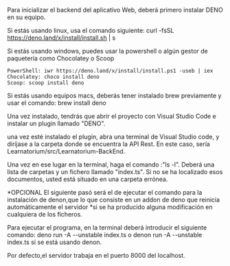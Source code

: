 Para inicializar el backend del aplicativo Web, deberá primero instalar DENO en su equipo.

Si estás usando linux, usa el comando siguiente: 
    curl -fsSL https://deno.land/x/install/install.sh | s
    
Si estás usando windows, puedes usar la powershell o algún gestor de paquetería como Chocolatey o Scoop

    PowerShell: iwr https://deno.land/x/install/install.ps1 -useb | iex
    Chocolatey: choco install deno
    Scoop: scoop install deno

Si estás usando equipos macs, deberás tener instalado brew previamente y usar el comando:
  brew install deno
  
Una vez instalado, tendrás que abrir el proyecto con Visual Studio Code e instalar un plugin llamado "DENO".

una vez esté instalado el plugin, abra una terminal de Visual Studio code, y diríjase a la carpeta donde se encuentra la API Rest. 
En este caso, sería Learnatorium/src/Learnatorium-BackEnd.

Una vez en ese lugar en la terminal, haga el comando :"ls -l". Deberá una lista de carpetas y un fichero llamado "index.ts". Si no se ha localizado esos documentos,
usted está situado en una carpeta errónea.

*OPCIONAL El siguiente pasó será el de ejecutar el comando para la instalación de denon,que lo que consiste en un addon de deno que reinicia automáticamente el servidor
*si se ha producido alguna modificación en cualquiera de los ficheros.

Para ejecutar el programa, en la terminal deberá introducir el siguiente comando:
    deno run -A --unstable index.ts o denon run -A --unstable index.ts si se está usando denon.

Por defecto,el servidor trabaja en el puerto 8000 del localhost.

